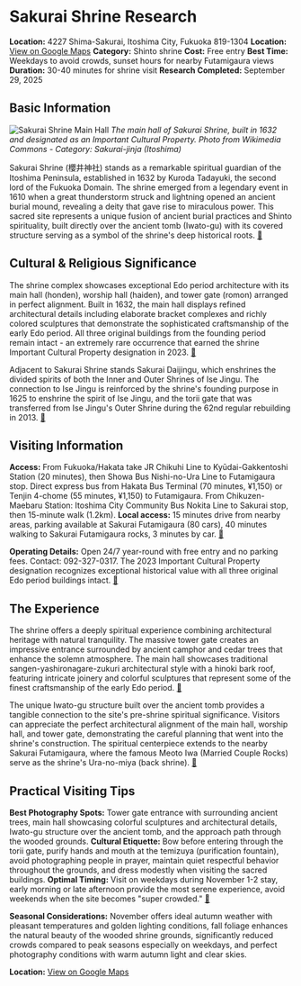 # Sakurai Shrine Research

**Location:** 4227 Shima-Sakurai, Itoshima City, Fukuoka 819-1304
**Location:** [View on Google Maps](https://maps.google.com/maps?q=33.6282558,130.1919945)
**Category:** Shinto shrine
**Cost:** Free entry
**Best Time:** Weekdays to avoid crowds, sunset hours for nearby Futamigaura views
**Duration:** 30-40 minutes for shrine visit
**Research Completed:** September 29, 2025

## Basic Information

![Sakurai Shrine Main Hall](https://upload.wikimedia.org/wikipedia/commons/0/03/Sakurai_Shrine_4shrine_001.jpg)
*The main hall of Sakurai Shrine, built in 1632 and designated as an Important Cultural Property. Photo from Wikimedia Commons - Category: Sakurai-jinja (Itoshima)*

Sakurai Shrine (櫻井神社) stands as a remarkable spiritual guardian of the Itoshima Peninsula, established in 1632 by Kuroda Tadayuki, the second lord of the Fukuoka Domain. The shrine emerged from a legendary event in 1610 when a great thunderstorm struck and lightning opened an ancient burial mound, revealing a deity that gave rise to miraculous power. This sacred site represents a unique fusion of ancient burial practices and Shinto spirituality, built directly over the ancient tomb (Iwato-gu) with its covered structure serving as a symbol of the shrine's deep historical roots. [🔗](https://sakuraijinja.com/)

## Cultural & Religious Significance

The shrine complex showcases exceptional Edo period architecture with its main hall (honden), worship hall (haiden), and tower gate (romon) arranged in perfect alignment. Built in 1632, the main hall displays refined architectural details including elaborate bracket complexes and richly colored sculptures that demonstrate the sophisticated craftsmanship of the early Edo period. All three original buildings from the founding period remain intact - an extremely rare occurrence that earned the shrine Important Cultural Property designation in 2023. [🔗](https://www.fukuoka-bunkazai.jp/frmDetail.aspx?db=1&id=133)

Adjacent to Sakurai Shrine stands Sakurai Daijingu, which enshrines the divided spirits of both the Inner and Outer Shrines of Ise Jingu. The connection to Ise Jingu is reinforced by the shrine's founding purpose in 1625 to enshrine the spirit of Ise Jingu, and the torii gate that was transferred from Ise Jingu's Outer Shrine during the 62nd regular rebuilding in 2013. [🔗](https://english.kyushu.tv/fukuoka-sakuraijinzya/)

## Visiting Information

**Access:** From Fukuoka/Hakata take JR Chikuhi Line to Kyūdai-Gakkentoshi Station (20 minutes), then Showa Bus Nishi-no-Ura Line to Futamigaura stop. Direct express bus from Hakata Bus Terminal (70 minutes, ¥1,150) or Tenjin 4-chome (55 minutes, ¥1,150) to Futamigaura. From Chikuzen-Maebaru Station: Itoshima City Community Bus Nokita Line to Sakurai stop, then 15-minute walk (1.2km). **Local access:** 15 minutes drive from nearby areas, parking available at Sakurai Futamigaura (80 cars), 40 minutes walking to Sakurai Futamigaura rocks, 3 minutes by car. [🔗](https://japantravel.navitime.com/en/area/jp/spot/02301-13500085/)

**Operating Details:** Open 24/7 year-round with free entry and no parking fees. Contact: 092-327-0317. The 2023 Important Cultural Property designation recognizes exceptional historical value with all three original Edo period buildings intact. [🔗](https://kanko-itoshima.jp/spot/sakuraijinja/)

## The Experience

The shrine offers a deeply spiritual experience combining architectural heritage with natural tranquility. The massive tower gate creates an impressive entrance surrounded by ancient camphor and cedar trees that enhance the solemn atmosphere. The main hall showcases traditional sangen-yashironagare-zukuri architectural style with a hinoki bark roof, featuring intricate joinery and colorful sculptures that represent some of the finest craftsmanship of the early Edo period. [🔗](https://commons.wikimedia.org/wiki/Category:Sakurai-jinja_(Itoshima))

The unique Iwato-gu structure built over the ancient tomb provides a tangible connection to the site's pre-shrine spiritual significance. Visitors can appreciate the perfect architectural alignment of the main hall, worship hall, and tower gate, demonstrating the careful planning that went into the shrine's construction. The spiritual centerpiece extends to the nearby Sakurai Futamigaura, where the famous Meoto Iwa (Married Couple Rocks) serve as the shrine's Ura-no-miya (back shrine). [🔗](https://ja.wikipedia.org/wiki/桜井神社_(糸島市))

## Practical Visiting Tips

**Best Photography Spots:** Tower gate entrance with surrounding ancient trees, main hall showcasing colorful sculptures and architectural details, Iwato-gu structure over the ancient tomb, and the approach path through the wooded grounds. **Cultural Etiquette:** Bow before entering through the torii gate, purify hands and mouth at the temizuya (purification fountain), avoid photographing people in prayer, maintain quiet respectful behavior throughout the grounds, and dress modestly when visiting the sacred buildings. **Optimal Timing:** Visit on weekdays during November 1-2 stay, early morning or late afternoon provide the most serene experience, avoid weekends when the site becomes "super crowded." [🔗](https://www.crossroadfukuoka.jp/en/spot/12456)

**Seasonal Considerations:** November offers ideal autumn weather with pleasant temperatures and golden lighting conditions, fall foliage enhances the natural beauty of the wooded shrine grounds, significantly reduced crowds compared to peak seasons especially on weekdays, and perfect photography conditions with warm autumn light and clear skies.

**Location:** [View on Google Maps](https://maps.google.com/?q=33.640495,130.1964802)
